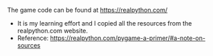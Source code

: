 The game code can be found at https://realpython.com/

- It is my learning effort and I copied all the resources from the realpython.com website.
- Reference: https://realpython.com/pygame-a-primer/#a-note-on-sources